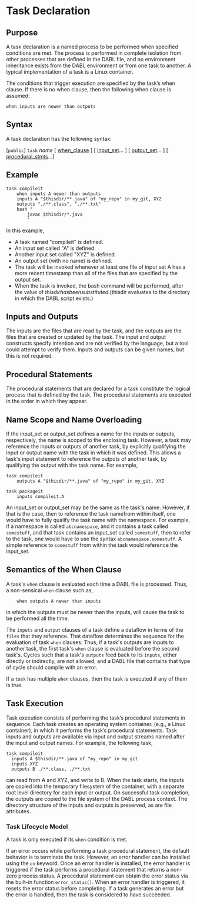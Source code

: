 # Task Declaration

## Purpose

A task declaration is a named process to be performed when specified conditions
are met. The process is performed in complete isolation from other processes
that are defined in the DABL file, and no environment inheritance exists from
the DABL environment or from one task to another. A typical implementation of
a task is a Linux container.

The conditions that trigger execution are specified by the task’s when clause.
If there is no when clause, then the following when clause is assumed:
```
when inputs are newer than outputs
```
## Syntax

A task declaration has the following syntax:

  [`public`] `task` *name* [ [when_clause](when_clause.md) ]
  	[ [input_set](input_set.md)... ] [ [output_set](output_set.md)... ]
  	[ [procedural_stmts](procedural_stmt.md)...]

## Example

```
task compileit
    when inputs A newer than outputs
    inputs A "$thisdir/**.java" of "my_repo" in my_git, XYZ
    outputs "./**.class", "./**.txt"
    bash "
        javac $thisdir/*.java
        "
```

In this example,

* A task named "compileit" is defined.
* An input set called "A" is defined.
* Another input set called "XYZ" is defined.
* An output set (with no name) is defined.
* The task will be invoked whenever at least one file of input set A has a more recent
timestamp than all of the files that are specified by the output set.
* When the task is invoked, the bash command will be performed, after the value
of $thisdir has been substituted. ($thisdir evaluates to the directory in which
the DABL script exists.)

## Inputs and Outputs

The inputs are the files that are read by the task, and the outputs are the files
that are created or updated by the task. The input and output constructs specify
intention and are not verified by the language, but a tool could attempt to
verify them. Inputs and outputs can be given names, but this is not required.

## Procedural Statements

The procedural statements that are declared for a task constitute the logical process that
is defined by the task. The procedural statements are executed in the order in which
they appear.

## Name Scope and Name Overloading

If the input_set or output_set defines a name for the inputs or outputs,
respectively, the name is scoped to the enclosing task. However, a task
may reference the inputs or outputs of another task, by explicitly qualifying
the input or output name with the task in which it was defined.
This allows a task's input statement to reference the outputs of another task, by
qualifying the output with the task name. For example,
```
task compileit
    outputs A "$thisdir/**.java" of "my_repo" in my_git, XYZ

task packageit
    inputs compileit.A
```

An input_set or output_set may be the same as the task's name. However, if that
is the case, then to reference the task namefrom within itself, one would have to
fully qualify the task name with the namespace. For example, if a namespace
is called `abcnamespace`, and it contains a task called `somestuff`, and
that task contains an input_set called `somestuff`, then to refer to the
task, one would have to use the syntax `abcnamespace.somestuff`. A simple
reference to `somestuff` from within the task would reference the input_set.

## Semantics of the When Clause

A task's `when` clause is evaluated each time a DABL file is processed.
Thus, a non-sensical `when` clause such as,
```
    when outputs A newer than inputs
```
in which the outputs must be newer than the inputs, will cause the task to
be performed all the time.

The `inputs` and `output` clauses of a task define a dataflow in terms of the
`files` that they reference. That dataflow determines the sequence for the
evaluation of task `when` clauses. Thus, if a task's outputs are inputs to
another task, the first task's `when` clause is evaluated before the second task's.
Cycles such that a task's `outputs` feed back to its `inputs`, either directly or
indirectly, are not allowed, and a DABL file that contains that type of cycle
should compile with an error.

If a `task` has multiple `when` clauses, then the task is executed if any of them
is true.

## Task Execution

Task execution consists of performing the task’s procedural statements in sequence.
Each task creates an operating system container. (e.g., a Linux container), in which
it performs the task’s procedural statements. Task inputs and outputs are available
via input and output streams named after the input and output names. For example,
the following task,
```
task compileit
  inputs A $thisdir/**.java of "my_repo" in my_git
  inputs XYZ
  outputs B ./**.class, ./**.txt
```
can read from A and XYZ, and write to B. When the task starts, the inputs are copied
into the temporary filesystem of the container, with a separate root level directory
for each input or output. On successful task completion, the outputs are copied to the
file system of the DABL process context. The directory structure of the inputs
and outputs is preserved, as are file attributes.

### Task Lifecycle Model

A task is only executed if its `when` condition is met.

If an error occurs while performing a task procedural statement, the default behavior
is to terminate the task. However, an error handler can be installed using the `on` keyword.
Once an error handler is installed, the error handler is triggered if the task
performs a procedural statement that returns a non-zero process status. A
procedural statement can obtain the error status via the built-in function `error_status()`.
When an error handler is triggered, it resets the error status before completing.
If a task generates an error but the error is handled, then the task is considered
to have succeeded.
